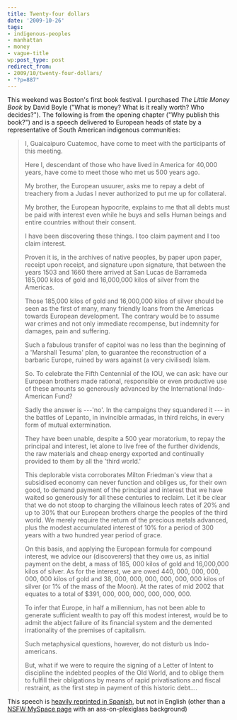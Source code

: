 ```yaml
---
title: Twenty-four dollars
date: '2009-10-26'
tags:
- indigenous-peoples
- manhattan
- money
- vague-title
wp:post_type: post
redirect_from:
- 2009/10/twenty-four-dollars/
- "?p=887"
---
```


This weekend was Boston's first book festival. I purchased _The Little Money Book_ by David Boyle ("What is money? What is it really worth? Who decides?"). The following is from the opening chapter ("Why publish this book?") and is a speech delivered to European heads of state by a representative of South American indigenous communities:

> I, Guaicaipuro Cuatemoc, have come to meet with the participants of this meeting.
>
> Here I, descendant of those who have lived in America for 40,000 years, have come to meet those who met us 500 years ago.
>
> My brother, the European usuurer, asks me to repay a debt of treachery from a Judas I never authorized to put me up for collateral.
>
> My brother, the European hypocrite, explains to me that all debts must be paid with interest even while he buys and sells Human beings and entire countries without their consent.
>
> I have been discovering these things. I too claim payment and I too claim interest.
>
> Proven it is, in the archives of native peoples, by paper upon paper, receipt upon receipt, and signature upon signature, that between the years 1503 and 1660 there arrived at San Lucas de Barrameda 185,000 kilos of gold and 16,000,000 kilos of silver from the Americas.
>
> Those 185,000 kilos of gold and 16,000,000 kilos of silver should be seen as the first of many, many friendly loans from the Americas towards European development. The contrary would be to assume war crimes and not only immediate recompense, but indemnity for damages, pain and suffering.
>
> Such a fabulous transfer of capitol was no less than the beginning of a 'Marshall Tesuma' plan, to guarantee the reconstruction of a barbaric Europe, ruined by wars against (a very civilised) Islam.
>
> So. To celebrate the Fifth Centennial of the IOU, we can ask: have our European brothers made rational, responsible or even productive use of these amounts so generously advanced by the International Indo-American Fund?
>
> Sadly the answer is ---'no'. In the campaigns they squandered it --- in the battles of Lepanto, in invincible armadas, in third reichs, in every form of mutual extermination.
>
> They have been unable, despite a 500 year moratorium, to repay the principal and interest, let alone to live free of the further dividends, the raw materials and cheap energy exported and continually provided to them by all the 'third world.'
>
> This deplorable vista corroborates Milton Friedman's view that a subsidised economy can never function and obliges us, for their own good, to demand payment of the principal and interest that we have waited so generously for all these centuries to reclaim. Let it be clear that we do not stoop to charging the villainous leech rates of 20% and up to 30% that our European brothers charge the peoples of the third world. We merely require the return of the precious metals advanced, plus the modest accumulated interest of 10% for a period of 300 years with a two hundred year period of grace.
>
> On this basis, and applying the European formula for compound interest, we advice our (discoverers) that they owe us, as initial payment on the debt, a mass of 185, 000 kilos of gold and 16,000,000 kilos of silver. As for the interest, we are owed 440, 000, 000, 000, 000, 000 kilos of gold and 38, 000, 000, 000, 000, 000, 000 kilos of silver (or 1% of the mass of the Moon). At the rates of mid 2002 that equates to a total of $391, 000, 000, 000, 000, 000, 000.
>
> To infer that Europe, in half a millennium, has not been able to generate sufficient wealth to pay off this modest interest, would be to admit the abject failure of its financial system and the demented irrationality of the premises of capitalism.
>
> Such metaphysical questions, however, do not disturb us Indo-americans.
>
> But, what if we were to require the signing of a Letter of Intent to discipline the indebted peoples of the Old World, and to oblige them to fulfill their obligations by means of rapid privatisations and fiscal restraint, as the first step in payment of this historic debt....

This speech is [heavily reprinted in Spanish](http://www.google.com/search?as_q=Guaicaipuro%20Cuatemoc), but not in English (other than a [NSFW MySpace page](http://www.myspace.com/thearmed909) with an ass-on-plexiglass background)
